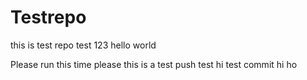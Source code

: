 # Testrepo
this is test repo
test 123
hello world

Please run this time please
this is a test push 
test
hi
test commit 
hi
ho
